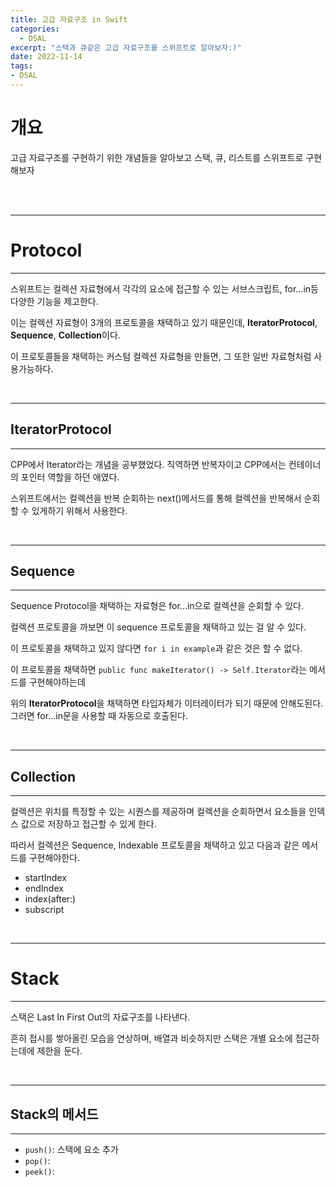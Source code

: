 ```yaml
---
title: 고급 자료구조 in Swift
categories:
  - DSAL
excerpt: "스택과 큐같은 고급 자료구조를 스위프트로 알아보자:)"
date: 2022-11-14
tags:
- DSAL
---
```




# 개요

고급 자료구조를 구현하기 위한 개념들을 알아보고 스택, 큐, 리스트를 스위프트로 구현해보자

<br />
<br />

---

# Protocol

---

스위프트는 컬렉션 자료형에서 각각의 요소에 접근할 수 있는 서브스크립트, for...in등 다양한 기능을 제고한다.

이는 컬렉션 자료형이 3개의 프로토콜을 채택하고 있기 때문인데, **IteratorProtocol**, **Sequence**, **Collection**이다.

이 프로토콜들을 채택하는 커스텀 컬렉션 자료형을 만들면, 그 또한 일반 자료형처럼 사용가능하다.

<br />

---

## IteratorProtocol

---

CPP에서 Iterator라는 개념을 공부했었다. 직역하면 반복자이고 CPP에서는 컨테이너의 포인터 역할을 하던 애였다.

스위프트에서는 컬렉션을 반복 순회하는 next()메서드를 통해 컬렉션을 반복해서 순회할 수 있게하기 위해서 사용한다.

<br />

---

## Sequence

---

Sequence Protocol을 채택하는 자료형은 for...in으로 컬렉션을 순회할 수 있다.

컬렉션 프로토콜을 까보면 이 sequence 프로토콜을 채택하고 있는 걸 알 수 있다.

이 프로토콜을 채택하고 있지 않다면 `for i in example`과 같은 것은 할 수 없다.

이 프로토콜을 채택하면 `public func makeIterator() -> Self.Iterator`라는 메서드를 구현해야하는데 

위의 **IteratorProtocol**을 채택하면 타입자체가 이터레이터가 되기 때문에 안해도된다. 그러면 for...in문을 사용할 때 자동으로 호출된다.


<br />

---

## Collection

---

컬렉션은 위치를 특정할 수 있는 시퀀스를 제공하며 컬렉션을 순회하면서 요소들을 인덱스 값으로 저장하고 접근할 수 있게 한다.

따라서 컬렉션은 Sequence, Indexable 프로토콜을 채택하고 있고 다음과 같은 메서드를 구현해야한다.

* startIndex
* endIndex
* index(after:)
* subscript


<br />

---

# Stack

---

스택은 Last In First Out의 자료구조를 나타낸다.

흔히 접시를 쌓아올린 모습을 연상하며, 배열과 비슷하지만 스택은 개별 요소에 접근하는데에 제한을 둔다.

<br />

---

## Stack의 메서드

---

* `push()`: 스택에 요소 추가
* `pop()`: 
* `peek()`: 
